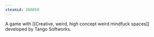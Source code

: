 ```yaml
---
steamid: 268050
---
```

A game with [[Creative, weird, high concept weird mindfuck spaces]] developed by Tango Softworks.